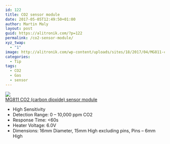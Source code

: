 ```yaml
---
id: 122
title: CO2 sensor module
date: 2017-05-05T12:49:50+01:00
author: Martin Maly
layout: post
guid: https://alitronik.com/?p=122
permalink: /co2-sensor-module/
xyz_twap:
  - "1"
image: http://alitronik.com/wp-content/uploads/sites/18/2017/04/MG811-co2-carbon-dioxide-sensor-module-NEW-Original-MG811-CO2-Carbon-dioxide-sensor.jpg_640x640.jpg
categories:
  - Tip
tags:
  - CO2
  - Gas
  - sensor
---
```

<a href="http://s.click.aliexpress.com/e/ZbAAQFE" target="_parent"><img src="//ae01.alicdn.com/kf/HTB1CgkDPpXXXXaWapXXq6xXFXXXh/JINYUSHI-FOR-font-b-MG811-b-font-CO2-carbon-dioxide-sensor-module-100-NEW-Original-in.jpg_220x220.jpg" /><span style="display: block;">MG811 CO2 (carbon dioxide) sensor module</span></a>

  * High Sensitivity
  * Detection Range: 0 &#8211; 10,000 ppm CO2
  * Response Time: <60s
  * Heater Voltage: 6.0V
  * Dimensions: 16mm Diameter, 15mm High excluding pins, Pins &#8211; 6mm High